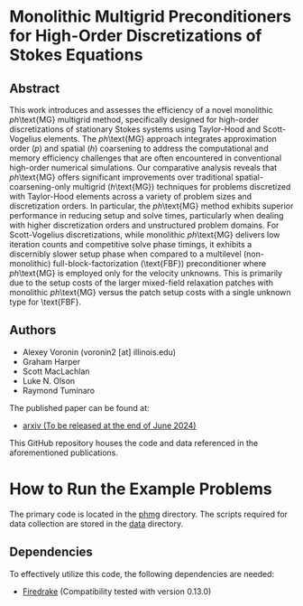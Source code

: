 # Monolithic Multigrid Preconditioners for High-Order Discretizations of Stokes Equations

## Abstract

This work introduces and assesses the efficiency of a novel monolithic $ph$\text{MG} multigrid method, specifically designed for high-order discretizations of stationary Stokes systems using Taylor-Hood and Scott-Vogelius elements. The $ph$\text{MG} approach integrates approximation order ($p$) and spatial ($h$) coarsening to address the computational and memory efficiency challenges that are often encountered in conventional high-order numerical simulations. Our comparative analysis reveals that $ph$\text{MG} offers significant improvements over traditional spatial-coarsening-only multigrid ($h$\text{MG}) techniques for problems discretized with Taylor-Hood elements across a variety of problem sizes and discretization orders. In particular, the $ph$\text{MG} method exhibits superior performance in reducing setup and solve times, particularly when dealing with higher discretization orders and unstructured problem domains. For Scott-Vogelius discretizations, while monolithic $ph$\text{MG} delivers low
    iteration counts and competitive solve phase timings, it exhibits a
    discernibly slower setup phase when compared to a multilevel
    (non-monolithic) full-block-factorization (\text{FBF}) preconditioner where
    $ph$\text{MG} is employed only for the velocity unknowns. This is primarily due to
    the setup costs of the larger mixed-field relaxation patches with monolithic
    $ph$\text{MG} versus the patch setup costs with a single unknown type for \text{FBF}.

## Authors

- Alexey Voronin (voronin2 [at] illinois.edu)
- Graham Harper
- Scott MacLachlan
- Luke N. Olson
- Raymond Tuminaro

The published paper can be found at:
- [arxiv (To be released at the end of June 2024)](https://arxiv.org/)

This GitHub repository houses the code and data referenced in the aforementioned publications.

# How to Run the Example Problems

The primary code is located in the [phmg](./phmg/) directory. The scripts required for data collection are stored in the [data](./data/) directory.

## Dependencies

To effectively utilize this code, the following dependencies are needed:
- [Firedrake](https://www.firedrakeproject.org/) (Compatibility tested with version 0.13.0)
